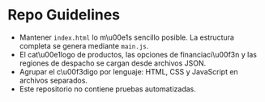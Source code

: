 # Repo Guidelines

- Mantener `index.html` lo m\u00e1s sencillo posible. La estructura completa se genera mediante `main.js`.
- El cat\u00e1logo de productos, las opciones de financiaci\u00f3n y las regiones de despacho se cargan desde archivos JSON.
- Agrupar el c\u00f3digo por lenguaje: HTML, CSS y JavaScript en archivos separados.
- Este repositorio no contiene pruebas automatizadas.
